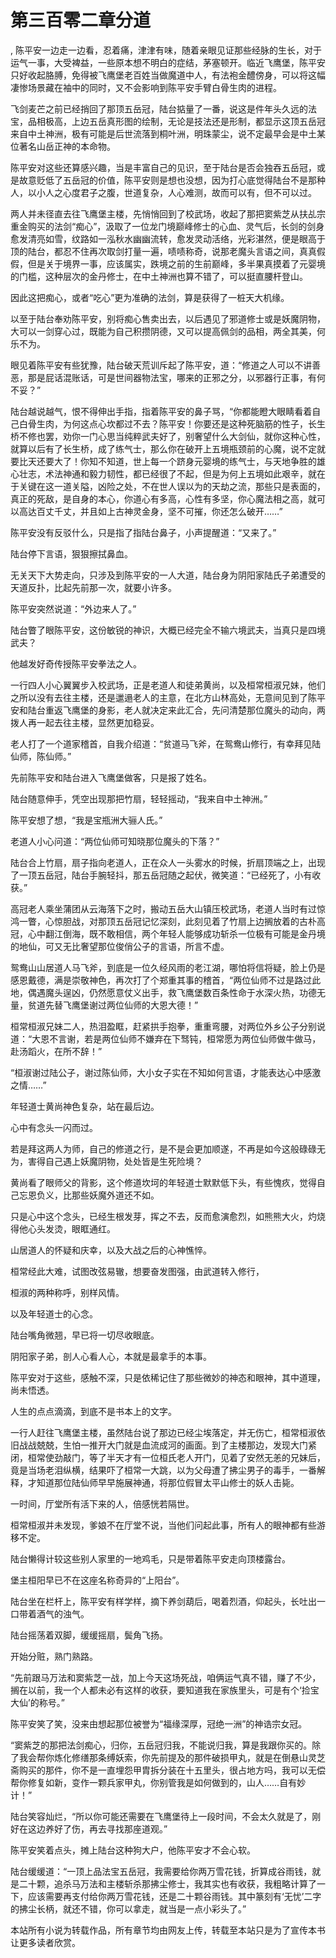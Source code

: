 # 第三百零二章分道
,  陈平安一边走一边看，忍着痛，津津有味，随着亲眼见证那些经脉的生长，对于运气一事，大受裨益，一些原本想不明白的症结，茅塞顿开。临近飞鹰堡，陈平安只好收起胳膊，免得被飞鹰堡老百姓当做魔道中人，有法袍金醴傍身，可以将这幅凄惨场景藏在袖中的同时，又不会影响到陈平安手臂白骨生肉的进程。
   飞剑麦芒之前已经捎回了那顶五岳冠，陆台掂量了一番，说这是件年头久远的法宝，品相极高，上边五岳真形图的绘制，无论是技法还是形制，都显示这顶五岳冠来自中土神洲，极有可能是后世流落到桐叶洲，明珠蒙尘，说不定最早会是中土某位著名山岳正神的本命物。
   陈平安对这些还算感兴趣，当是丰富自己的见识，至于陆台是否会独吞五岳冠，或是故意贬低了五岳冠的价值，陈平安则是想也没想，因为打心底觉得陆台不是那种人，以小人之心度君子之腹，世道复杂，人心难测，故而可以有，但不可以过。
   两人并未径直去往飞鹰堡主楼，先悄悄回到了校武场，收起了那把窦紫芝从扶乩宗重金购买的法剑“痴心”，汲取了一位龙门境巅峰修士的心血、灵气后，长剑的剑身愈发清亮如雪，纹路如一泓秋水幽幽流转，愈发灵动活络，光彩湛然，便是眼高于顶的陆台，都忍不住再次取剑打量一遍，啧啧称奇，说那老魔头言语之间，真真假假，但是关于境界一事，应该属实，跌境之前的生前巅峰，多半果真摸着了元婴境的门槛，这种层次的金丹修士，在中土神洲也算不错了，可以挺直腰杆登山。
   因此这把痴心，或者“吃心”更为准确的法剑，算是获得了一桩天大机缘。
   以至于陆台奉劝陈平安，别将痴心售卖出去，以后遇见了邪道修士或是妖魔阴物，大可以一剑穿心过，既能为自己积攒阴德，又可以提高佩剑的品相，两全其美，何乐不为。
   眼见着陈平安有些犹豫，陆台破天荒训斥起了陈平安，道：“修道之人可以不讲善恶，那是屁话混账话，可是世间器物法宝，哪来的正邪之分，以邪器行正事，有何不妥？”
   陆台越说越气，恨不得伸出手指，指着陈平安的鼻子骂，“你都能瞪大眼睛看着自己白骨生肉，为何这点心坎都过不去？陈平安！你要还是这种死脑筋的性子，长生桥不修也罢，劝你一门心思当纯粹武夫好了，别奢望什么大剑仙，就你这种心性，就算以后有了长生桥，成了练气士，那么你在破开上五境瓶颈前的心魔，说不定就要比天还要大了！你知不知道，世上每一个跻身元婴境的练气士，与天地争胜的雄心壮志，术法神通和毅力韧性，都已经很了不起，但是为何上五境如此艰辛，就在于关键在这一道关隘，凶险之处，不在世人误以为的天劫之流，那些只是表面的，真正的死敌，是自身的本心，你道心有多高，心性有多坚，你心魔法相之高，就可以高达百丈千丈，并且如上古神灵金身，坚不可摧，你还怎么破开……”
   陈平安没有反驳什么，只是指了指陆台鼻子，小声提醒道：“又来了。”
   陆台停下言语，狠狠擦拭鼻血。
   无关天下大势走向，只涉及到陈平安的一人大道，陆台身为阴阳家陆氏子弟遭受的天道反扑，比起先前那一次，就要小许多。
   陈平安突然说道：“外边来人了。”
   陆台瞥了眼陈平安，这份敏锐的神识，大概已经完全不输六境武夫，当真只是四境武夫？
   他越发好奇传授陈平安拳法之人。
   一行四人小心翼翼步入校武场，正是老道人和徒弟黄尚，以及桓常桓淑兄妹，他们之所以没有去往主楼，还是邋遢老人的主意，在北方山林高处，无意间见到了陈平安和陆台重返飞鹰堡的身影，老人就决定来此汇合，先问清楚那位魔头的动向，两拨人再一起去往主楼，显然更加稳妥。
   老人打了一个道家稽首，自我介绍道：“贫道马飞斧，在鸳鸯山修行，有幸拜见陆仙师，陈仙师。”
   先前陈平安和陆台进入飞鹰堡做客，只是报了姓名。
   陆台随意伸手，凭空出现那把竹扇，轻轻摇动，“我来自中土神洲。”
   陈平安想了想，“我是宝瓶洲大骊人氏。”
   老道人小心问道：“两位仙师可知晓那位魔头的下落？”
   陆台合上竹扇，扇子指向老道人，正在众人一头雾水的时候，折扇顶端之上，出现了一顶五岳冠，陆台手腕轻抖，那五岳冠随之起伏，微笑道：“已经死了，小有收获。”
   高冠老人乘坐蒲团从云海落下之时，搬动五岳大山镇压校武场，老道人当时有过惊鸿一瞥，心惊胆战，对那顶五岳冠记忆深刻，此刻见着了竹扇上边搁放着的古朴高冠，心中翻江倒海，既不敢相信，两个年轻人能够成功斩杀一位极有可能是金丹境的地仙，可又无比奢望那位俊俏公子的言语，所言不虚。
   鸳鸯山山居道人马飞斧，到底是一位久经风雨的老江湖，哪怕将信将疑，脸上仍是感恩戴德，满是崇敬神色，再次打了个郑重其事的稽首，“两位仙师不过是路过此地，偶遇魔头逞凶，仍然愿意仗义出手，救飞鹰堡数百条性命于水深火热，功德无量，贫道先替飞鹰堡谢过两位仙师的大恩大德！”
   桓常桓淑兄妹二人，热泪盈眶，赶紧拱手抱拳，重重弯腰，对两位外乡公子分别说道：“大恩不言谢，若是两位仙师不嫌弃在下驽钝，桓常愿为两位仙师做牛做马，赴汤蹈火，在所不辞！”
   “桓淑谢过陆公子，谢过陈仙师，大小女子实在不知如何言语，才能表达心中感激之情……”
   年轻道士黄尚神色复杂，站在最后边。
   心中有念头一闪而过。
   若是拜这两人为师，自己的修道之行，是不是会更加顺遂，不再是如今这般碌碌无为，害得自己遇上妖魔阴物，处处皆是生死险境？
   黄尚看了眼师父的背影，这个修道坎坷的年轻道士默默低下头，有些愧疚，觉得自己忘恩负义，比那些妖魔外道还不如。
   只是心中这个念头，已经生根发芽，挥之不去，反而愈演愈烈，如熊熊大火，灼烧得他心头发烫，眼眶通红。
   山居道人的怀疑和庆幸，以及大战之后的心神憔悴。
   桓常经此大难，试图改弦易辙，想要奋发图强，由武道转入修行，
   桓淑的两种称呼，别样风情。
   以及年轻道士的心念。
   陆台嘴角微翘，早已将一切尽收眼底。
   阴阳家子弟，剖人心看人心，本就是最拿手的本事。
   陈平安对于这些，感触不深，只是依稀记住了那些微妙的神态和眼神，其中道理，尚未悟透。
   人生的点点滴滴，到底不是书本上的文字。
   一行人赶往飞鹰堡主楼，虽然陆台说了那边已经尘埃落定，并无伤亡，桓常桓淑依旧战战兢兢，生怕一推开大门就是血流成河的画面。到了主楼那边，发现大门紧闭，桓常使劲敲门，等了半天才有一位桓氏老人开门，见着了安然无恙的兄妹后，竟是当场老泪纵横，结果吓了桓常一大跳，以为父母遭了拂尘男子的毒手，一番解释，才知道那位陆仙师早早施展神通，将那位假冒太平山修士的妖人击毙。
   一时间，厅堂所有活下来的人，倍感恍若隔世。
   桓常桓淑并未发现，爹娘不在厅堂不说，当他们问起此事，所有人的眼神都有些游移不定。
   陆台懒得计较这些别人家里的一地鸡毛，只是带着陈平安走向顶楼露台。
   堡主桓阳早已不在这座名称奇异的“上阳台”。
   陆台坐在栏杆上，陈平安有样学样，摘下养剑葫后，喝着烈酒，仰起头，长吐出一口带着酒气的浊气。
   陆台摇荡着双脚，缓缓摇扇，鬓角飞扬。
   开始分赃，熟门熟路。
   “先前跟马万法和窦紫芝一战，加上今天这场死战，咱俩运气真不错，赚了不少，搁在以前，我一个人都未必有这样的收获，要知道我在家族里头，可是有个‘捡宝大仙’的称号。”
   陈平安笑了笑，没来由想起那位被誉为“福缘深厚，冠绝一洲”的神诰宗女冠。
   “窦紫芝的那把法剑痴心，归你，五岳冠归我，不能说归我，算是我跟你买的。除了我会帮你炼化修缮那条缚妖索，你先前提及的那件破损甲丸，就是在倒悬山灵芝斋购买的那件，你不是一直埋怨甲胄拆分装在十五里头，很占地方吗，我可以无偿帮你修复如新，变作一颗兵家甲丸，你别管我是如何做到的，山人……自有妙计！”
   陆台笑容灿烂，“所以你可能还需要在飞鹰堡待上一段时间，不会太久就是了，刚好在这边养好了伤，再去寻找那座道观。”
   陈平安笑着点头，摊上陆台这种狗大户，他陈平安才不会心软。
   陆台缓缓道：“一顶上品法宝五岳冠，我需要给你两万雪花钱，折算成谷雨钱，就是二十颗，追杀马万法和主楼斩杀那拂尘修士，我其实也有收获，我粗略计算了一下，应该需要再支付给你两万雪花钱，还是二十颗谷雨钱。其中篆刻有‘无忧’二字的拂尘长柄，就还不错，你可以拿走，就当是一点小彩头了。”
  本站所有小说为转载作品，所有章节均由网友上传，转载至本站只是为了宣传本书让更多读者欣赏。